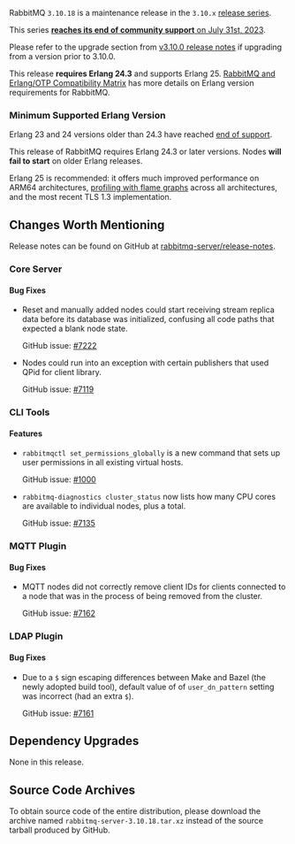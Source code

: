 RabbitMQ `3.10.18` is a maintenance release in the `3.10.x` [release series](https://www.rabbitmq.com/versions.html).

This series [**reaches its end of community support** on July 31st, 2023](https://rabbitmq.com/versions.html).

Please refer to the upgrade section from [v3.10.0 release notes](https://github.com/rabbitmq/rabbitmq-server/releases/tag/v3.10.0)
if upgrading from a version prior to 3.10.0.

This release **requires Erlang 24.3** and supports Erlang 25.
[RabbitMQ and Erlang/OTP Compatibility Matrix](https://www.rabbitmq.com/which-erlang.html) has more details on
Erlang version requirements for RabbitMQ.


### Minimum Supported Erlang Version

Erlang 23 and 24 versions older than 24.3 have reached [end of support](https://www.rabbitmq.com/which-erlang.html).

This release of RabbitMQ requires Erlang 24.3 or later versions. Nodes **will fail to start** on older Erlang releases.

Erlang 25 is recommended: it offers much improved performance on ARM64 architectures, [profiling with flame graphs](https://blog.rabbitmq.com/posts/2022/05/flame-graphs/)
across all architectures, and the most recent TLS 1.3 implementation.


## Changes Worth Mentioning

Release notes can be found on GitHub at [rabbitmq-server/release-notes](https://github.com/rabbitmq/rabbitmq-server/tree/v3.10.x/release-notes).

### Core Server

#### Bug Fixes

 * Reset and manually added nodes could start receiving stream replica data before its database was initialized,
   confusing all code paths that expected a blank node state.

   GitHub issue: [#7222](https://github.com/rabbitmq/rabbitmq-server/pull/7222)

 * Nodes could run into an exception with certain publishers that used QPid for client library.

   GitHub issue: [#7119](https://github.com/rabbitmq/rabbitmq-server/issues/7119)


### CLI Tools

#### Features

 * `rabbitmqctl set_permissions_globally` is a new command that sets up user permissions in all existing virtual hosts.

   GitHub issue: [#1000](https://github.com/rabbitmq/rabbitmq-server/issues/1000)

 * `rabbitmq-diagnostics cluster_status` now lists how many CPU cores are available to individual nodes, plus a total.

   GitHub issue: [#7135](https://github.com/rabbitmq/rabbitmq-server/pull/7135)


### MQTT Plugin

#### Bug Fixes

 * MQTT nodes did not correctly remove client IDs for clients connected to a node that was in the process of
   being removed from the cluster.

   GitHub issue: [#7162](https://github.com/rabbitmq/rabbitmq-server/pull/7162)


### LDAP Plugin

#### Bug Fixes

 * Due to a `$` sign escaping differences between Make and Bazel (the newly adopted build tool),
   default value of of `user_dn_pattern` setting was incorrect (had an extra `$`).

   GitHub issue: [#7161](https://github.com/rabbitmq/rabbitmq-server/issues/7161)


## Dependency Upgrades

None in this release.


## Source Code Archives

To obtain source code of the entire distribution, please download the archive named `rabbitmq-server-3.10.18.tar.xz`
instead of the source tarball produced by GitHub.
